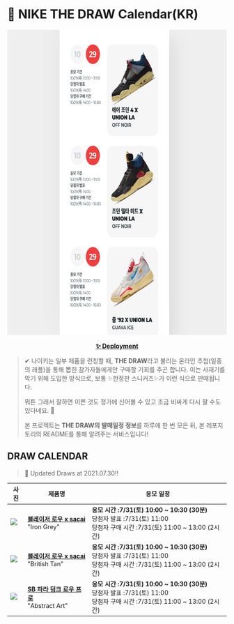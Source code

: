 # 👟 NIKE THE DRAW Calendar(KR)

<div align="center">
  <a href="https://junhoyeo.github.io/NIKE-THE-DRAW-Calendar/">
    <img src="./docs/images/preview.png" alt="Preview image of deployed application" height="700px" width="700px" />
  </a>
</div>

<p align="center">
  <a href="https://junhoyeo.github.io/NIKE-THE-DRAW-Calendar/">
    <strong>✨ Deployment</strong>
  </a>
</p>

> ✔ 나이키는 일부 제품을 런칭할 때, **THE DRAW**라고 불리는 온라인 추첨(일종의 래플)을 통해 뽑힌 참가자들에게만 구매할 기회를 주곤 합니다. 이는 사재기를 막기 위해 도입한 방식으로, 보통 ✨한정판 스니커즈✨가 이런 식으로 판매됩니다.
>
> 뭐튼 그래서 잘하면 이쁜 것도 정가에 신어볼 수 있고 조금 비싸게 다시 팔 수도 있다네요. 🤭
>
> 본 프로젝트는 **THE DRAW의 발매일정 정보**를 하루에 한 번 모은 뒤, 본 레포지토리의 README를 통해 알려주는 서비스입니다!

## DRAW CALENDAR

<!-- DRAW CALENDAR: START -->

> 👟 Updated Draws at 2021.07.30‼️

| 사진 | 제품명 | 응모 일정 |
| --- | ---- | ------- |
| <img src="https://static-breeze.nike.co.kr/kr/ko_kr/cmsstatic/product/DD1877-002/7ee92b1e-3fa8-4812-ad4a-68bdfa12e12c_primary.jpg?snkrBrowse" width="256" /> | <a href="https://www.nike.com/kr/launch/t/men/fw/nike-sportswear/DD1877-002/eghf89/nike-blazer-low-sacai"><strong>블레이저 로우 x sacai</strong><br /></a> "Iron Grey" | <strong>응모 시간 :7/31(토) 10:00 ~ 10:30 (30분)</strong><br />당첨자 발표 :7/31(토) 11:00<br />당첨자 구매 시간 :7/31(토) 11:00 ~ 13:00 (2시간) |
| <img src="https://static-breeze.nike.co.kr/kr/ko_kr/cmsstatic/product/DD1877-200/cbe5b8dc-c635-4056-8513-e909c9ddb8b8_primary.jpg?snkrBrowse" width="256" /> | <a href="https://www.nike.com/kr/launch/t/men/fw/nike-sportswear/DD1877-200/zqem47/nike-blazer-low-sacai"><strong>블레이저 로우 x sacai</strong><br /></a> "British Tan" | <strong>응모 시간 :7/31(토) 10:00 ~ 10:30 (30분)</strong><br />당첨자 발표 :7/31(토) 11:00<br />당첨자 구매 시간 :7/31(토) 11:00 ~ 13:00 (2시간) |
| <img src="https://static-breeze.nike.co.kr/kr/ko_kr/cmsstatic/product/DH7695-600/da98dbe4-767f-402d-9ab3-9eda0203c2c5_primary.jpg?snkrBrowse" width="256" /> | <a href="https://www.nike.com/kr/launch/t/adult-unisex/fw/action-outdoor/DH7695-600/xnab25/nike-sb-dunk-low-pro-qs"><strong>SB 파라 덩크 로우 프로</strong><br /></a> "Abstract Art" | <strong>응모 시간 :7/31(토) 10:00 ~ 10:30 (30분)</strong><br />당첨자 발표 :7/31(토) 11:00<br />당첨자 구매 시간 :7/31(토) 11:00 ~ 13:00 (2시간) |

<!-- DRAW CALENDAR: END -->
